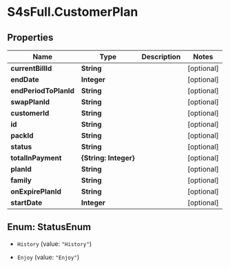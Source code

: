 # S4sFull.CustomerPlan

## Properties
Name | Type | Description | Notes
------------ | ------------- | ------------- | -------------
**currentBillId** | **String** |  | [optional] 
**endDate** | **Integer** |  | [optional] 
**endPeriodToPlanId** | **String** |  | [optional] 
**swapPlanId** | **String** |  | [optional] 
**customerId** | **String** |  | [optional] 
**id** | **String** |  | [optional] 
**packId** | **String** |  | [optional] 
**status** | **String** |  | [optional] 
**totalInPayment** | **{String: Integer}** |  | [optional] 
**planId** | **String** |  | [optional] 
**family** | **String** |  | [optional] 
**onExpirePlanId** | **String** |  | [optional] 
**startDate** | **Integer** |  | [optional] 


<a name="StatusEnum"></a>
## Enum: StatusEnum


* `History` (value: `"History"`)

* `Enjoy` (value: `"Enjoy"`)




